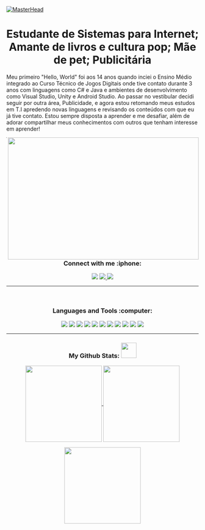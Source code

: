 [![MasterHead](https://i.pinimg.com/originals/c4/7f/60/c47f60d506f1e3d785b046ab52c60817.jpg)](https://github.com/MinYonhee)
<h1 align="Center">Estudante de Sistemas para Internet; Amante de livros e cultura pop; Mãe de pet; Publicitária</h1>

Meu primeiro "Hello, World" foi aos 14 anos quando inciei o Ensino Médio integrado ao Curso Técnico de Jogos Digitais onde tive contato durante 3 anos com linguagens como C# e Java e ambientes de desenvolvimento como Visual Studio, Unity e Android Studio. Ao passar no vestibular decidi seguir por outra área, Publicidade, e agora estou retomando meus estudos em T.I apredendo novas linguagens e revisando os conteúdos com que eu já tive contato. Estou sempre disposta a aprender e me desafiar, além de adorar compartilhar meus conhecimentos com outros que tenham interesse em aprender!

 <img align="right" alt="" src="https://img.freepik.com/vetores-gratis/laptop-com-icone-de-codigo-isometrico-de-programa-desenvolvimento-de-software-e-aplicacoes-de-programacao-neon-escuro_39422-971.jpg?t=st=1713121167~exp=1713124767~hmac=65ddc221178865982fbd9d721167c038d61f9ac0c2cdd715e1ebac686c1af938" width="500" height="320" />

<hr>

<h3 align="center">Connect with me :iphone: </h3>
<p align="center">
<img src="https://img.shields.io/badge/-minyonhee-purple?style=flat-square&logo=instagram&logoColor=white&link=https://www.instagram.com/minyonhee?igsh=MXVreTMydGtzY2E3dg=="/> 
<a href="mailto:beatrizcostapuli@gmail.com">
 <img src="https://img.shields.io/badge/-beatrizcostapubli-c14438?style=flat-square&logo=Gmail&logoColor=white&link=mailto:beatrizcostapubli@gmail.com"/>
</a>
<a href="https://www.linkedin.com/in/beatriz-costa-a6b277156?utm_source=share&utm_campaign=share_via&utm_content=profile&utm_medium=android_app">
    <img src="https://img.shields.io/badge/-beatrizcosta-blue?style=flat-square&logo=Linkedin&logoColor=white&link=https://www.linkedin.com/in/beatriz-costa-a6b277156?utm_source=share&utm_campaign=share_via&utm_content=profile&utm_medium=android_app"/>
</a>

<hr>
<br>
<h3 align="center">Languages and Tools :computer: </h3>
<p align="center">
<img src="https://img.shields.io/badge/-HTML5-E34F26?style=flat-square&logo=html5&logoColor=white"/>
<img src="https://img.shields.io/badge/-CSS3-1572B6?style=flat-square&logo=css3"/>
<img src="https://img.shields.io/badge/-JavaScript-black?style=flat-square&logo=javascript"/>
<img src="https://img.shields.io/badge/-figma-E34F26?style=flat&logo=figma&logoColor=white"/>
<img src="https://img.shields.io/badge/Visual%20Studio%20Code-0078d7.svg?style=flat&logo=visual-studio-code&logoColor=white"/>
<img src="https://img.shields.io/badge/python-3670A0?style=flat&logo=python&logoColor=ffdd54"/>
<img src="https://img.shields.io/badge/c%23-%23239120.svg?style=flat&logo=csharp&logoColor=white"/>
<img src="https://img.shields.io/badge/unity-%23000000.svg?style=flat&logo=unity&logoColor=white"/>
<img src="https://img.shields.io/badge/android%20studio-346ac1?style=flat&logo=android%20studio&logoColor=white"/>
<img src="https://img.shields.io/badge/Visual%20Studio-5C2D91.svg?style=flat&logo=visual-studio&logoColor=white"/>
<img src="https://img.shields.io/badge/java-%23ED8B00.svg?style=flat&logo=openjdk&logoColor=white"/>
</p>
<hr>

<h3 align="center">My Github Stats: 
    <img src="https://media.giphy.com/media/VgCDAzcKvsR6OM0uWg/giphy.gif" width="40">
</h3>
<p align = "center">
 <a href="https://github.com/minyonhee/github-readme-stats">
  <img height=200 align="center" src="https://github-readme-stats.vercel.app/api?username=minyonhee&theme=aura&dark_icons=true&card_width=350" />
</a>
<a href="https://github.com/minyonhee/convoychat">
  <img height=200 align="center" src="https://github-readme-stats.vercel.app/api/top-langs?username=minyonhee&theme=aura&dark_icons=true&langs_count=8&card_width=450" />
</a>
</p>
<p align = "center"><a href="https://git.io/streak-stats">
     <img height=200 align="center" src="https://github-readme-streak-stats.herokuapp.com/?user=minyonhee)&theme=aura&dark_icons=true&langs_count=8&card_width=400" />
</a>
</p>







